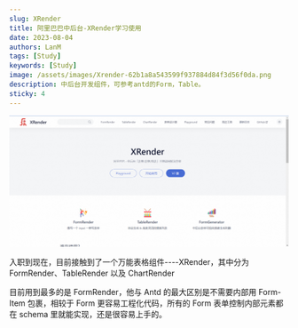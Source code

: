 ```yaml
---
slug: XRender
title: 阿里巴巴中后台-XRender学习使用
date: 2023-08-04
authors: LanM
tags: [Study]
keywords: [Study]
image: /assets/images/Xrender-62b1a8a543599f937884d84f3d56f0da.png
description: 中后台开发组件，可参考antd的Form，Table。
sticky: 4
---
```


![image](./img/Xrender.png)

入职到现在，目前接触到了一个万能表格组件----XRender，其中分为 FormRender、TableRender 以及 ChartRender

<!-- truncate -->

目前用到最多的是 FormRender，他与 Antd 的最大区别是不需要内部用 Form-Item 包裹，相较于 Form 更容易工程化代码，所有的 Form 表单控制内部元素都在 schema 里就能实现，还是很容易上手的。
